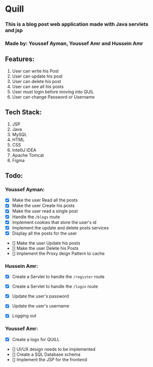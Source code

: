 # Quill
### This is a blog post web application made with Java servlets and jsp
### Made by: Youssef Ayman, Youssef Amr and Hussein Amr

## Features:
1. User can write his Post
2. User can update his post
3. User can delete his post
4. User can see all his posts
5. User must login before moving into QUIL
6. User can change Password or Username


## Tech Stack:
1. JSP
2. Java
3. MySQL
4. HTML
5. CSS
6. IntelliJ IDEA
7. Apache Tomcat
8. Figma


## Todo:


###  Youssef Ayman:
 - [x] Make the user Read all the posts
 - [x] Make the user Create his posts
 - [x] Make the user read a single post
 - [x] Handle the `/blogs` route
 - [x] Implement cookies that store the user's id
 - [x] Implement the update and delete posts services
 - [x] Display all the posts for the user
 - [] Make the user Update his posts
 - [] Make the user Delete his Posts
 - [] Implement the Proxy deign Pattern to cache

### Hussein Amr:
- [x] Create a Servlet to handle the `/register` route
- [x] Create a Servlet to handle the `/login` route
- [x] Update the user's password
- [x] Update the user's username
- [x] Logging out


### Youssef Amr:
- [x] Create a logo for QUILL
- [] UI/UX design needs to be implemented
- [] Create a SQL Database schema
- [] Implement the JSP for the frontend
